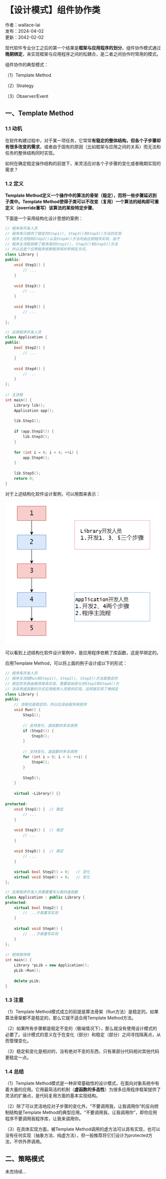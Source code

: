 # 【设计模式】组件协作类

作者：wallace-lai <br>
发布：2024-04-02 <br>
更新：2042-02-02 <br>

现代软件专业分工之后的第一个结果是**框架与应用程序的划分**，组件协作模式通过**晚期绑定**，来实现框架与应用程序之间的松耦合，是二者之间协作时常用的模式。

组件协作的典型模式：

（1）Template Method

（2）Strategy

（3）Observer/Event

## 一、Template Method

### 1.1 动机
在软件构建过程中，对于某一项任务，它常常**有稳定的整体结构，但各个子步骤却有很多改变的需求**。或者由于固有的原因（比如框架与应用之间的关系）而无法和任务的整体结构同时实现。

如何在确定稳定操作结构的前提下，来灵活应对各个子步骤的变化或者晚期实现的需求？

### 1.2 定义

**Template Method定义一个操作中的算法的骨架（稳定），而将一些步骤延迟到子类中。Template Method使得子类可以不改变（复用）一个算法的结构即可重定义（override重写）该算法的某些特定步骤**。

下面是一个采用结构化设计思想的案例：

```cpp
// 程序库开发人员
// 程序库只提供了稳定的Step1(), Step3()和Step5()方法的实现
// 程序主流程和Step2()以及Step4()方法均由应用程序实现。由于
// 程序主流程依赖了程序库的Step1(), Step3()和Step5()方法
// 所以这是个应用程序依赖程序库的早绑定方式。
class Library {
public:
	void Step1() {
		// ...
	}

	void Step3() {
		// ...
	}

	void Step5() {
		// ...
	}
};
```
```cpp
// 应用程序开发人员
class Application {
public:
	bool Step2() {
		// ...
	}

	void Step4() {
		// ...
	}
};

// 主流程
int main() {
	Library lib();
	Application app();

	lib.Step1();

	if (app.Step2()) {
		lib.Step3();
	}

	for (int i = 0; i < 4; ++i) {
		app.Step4();
	}

	lib.Step5();
	return 0;
}
```

对于上述结构化软件设计案例，可以用图来表示：

![结构化软件设计](../media/images/SoftwareDesign/design-pattern1.png)

可以看到上述结构化软件设计案例中，是应用程序依赖了库函数，这是早绑定的。

应用Template Method，可以将上面的例子设计成以下的形式：

```cpp
// 程序库开发人员
// 程序主流程Run和Step1(), Step2(), Step3()方法是稳定的
// 稳定的东西由程序库来实现，需要容纳变化的Step2和Step4()方
// 法采用虚函数的方式应用程序人员提供实现。这样就实现了晚绑定
class Library {
public:
	// 流程也是稳定的，所以应该由程序库提供
	void Run() {
		Step1();

		// 支持变化，虚函数的多态调用
		if (Step2()) {
			Step3();
		}

		// 支持变化，虚函数的多态调用
		for (int i = 0; i < 4; ++i) {
			Step4();
		}

		Step5();
	}

	virtual ~Library() {}

protected:
	void Step1() {	// 稳定
		// ...
	}

	void Step3() {	// 稳定
		// ...
	}

	void Step5() {	// 稳定
		// ...
	}

	virtual bool Step2() = 0;	// 变化
	virtual void Step4() = 0;	// 变化
};
```

```cpp
// 应用程序开发人员需要重写父类的虚函数
class Application : public Library {
protected:
	virtual bool Step2() {
		// ...子类重写实现
	}

	virtual void Step4() {
		// ...子类重写实现
	}
};

// 使用程序库
int main() {
	Library *pLib = new Application();
	pLib->Run();

	delete pLib;
}
```

### 1.3 注意

（1）Template Method模式成立的前提是算法骨架（Run方法）是稳定的。如果算法骨架都不是稳定的，那么它就不适合用Template Method方法。

（2）如果所有步骤都是稳定不变的（极端情况下），那么就没有使用设计模式的必要了。设计模式的意义在于在变化（部分）和稳定（部分）之间寻找隔离点，从而管理变化。

（3）稳定和变化是相对的，没有绝对不变的东西，只有某部分代码相对其他代码更稳定一点。

### 1.4 总结
（1）Template Method模式是一种非常基础性的设计模式，在面向对象系统中有着大量的应用。它用最简洁的机制（**虚函数的多态性**）为很多应用程序框架提供了灵活的扩展点，是代码复用方面的基本实现结构。

（2）除了可以灵活地应对子步骤的变化外，“不要调用我，让我调用你”的反向控制结构是Template Method的典型应用。“不要调用我，让我调用你”，即你应用程序不要调用我程序库，让我来调用你。

（3）在具体实现方面，被Template Method调用的虚方法可以具有实现，也可以没有任何实现（抽象方法、纯虚方法），但一般推荐将它们设计为protected方法，不供外界调用。

## 二、策略模式

未完待续...